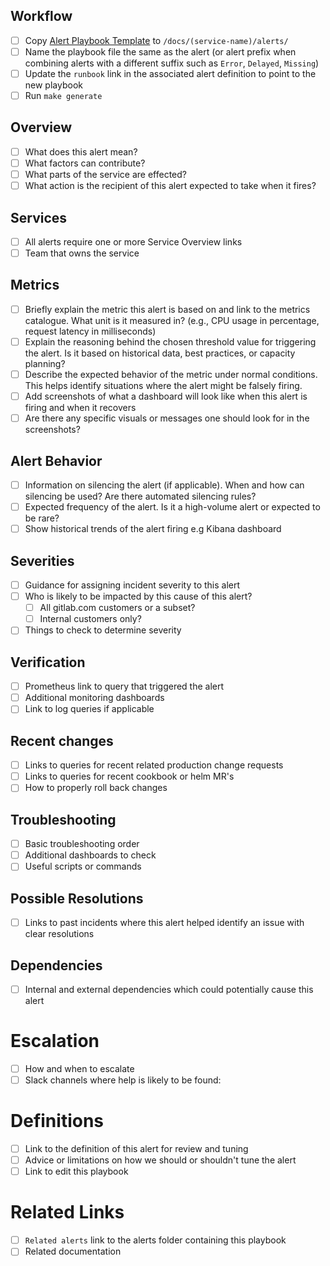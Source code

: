 ## Workflow

- [ ] Copy [Alert Playbook Template](https://gitlab.com/gitlab-com/runbooks/-/blob/master/docs/template-alert-playbook.md?ref_type=heads) to `/docs/(service-name)/alerts/`
- [ ] Name the playbook file the same as the alert (or alert prefix when combining alerts with a different suffix such as `Error`, `Delayed`, `Missing`)
- [ ] Update the `runbook` link in the associated alert definition to point to the new playbook
- [ ] Run `make generate`

## Overview

- [ ] What does this alert mean?
- [ ] What factors can contribute?
- [ ] What parts of the service are effected?
- [ ] What action is the recipient of this alert expected to take when it fires?

## Services

- [ ] All alerts require one or more Service Overview links
- [ ] Team that owns the service

## Metrics

- [ ] Briefly explain the metric this alert is based on and link to the metrics catalogue. What unit is it measured in? (e.g., CPU usage in percentage, request latency in milliseconds)
- [ ] Explain the reasoning behind the chosen threshold value for triggering the alert. Is it based on historical data, best practices, or capacity planning?
- [ ] Describe the expected behavior of the metric under normal conditions. This helps identify situations where the alert might be falsely firing.
- [ ] Add screenshots of what a dashboard will look like when this alert is firing and when it recovers
- [ ] Are there any specific visuals or messages one should look for in the screenshots?

## Alert Behavior

- [ ] Information on silencing the alert (if applicable). When and how can silencing be used? Are there automated silencing rules?
- [ ] Expected frequency of the alert. Is it a high-volume alert or expected to be rare?
- [ ] Show historical trends of the alert firing e.g  Kibana dashboard

## Severities

- [ ] Guidance for assigning incident severity to this alert
- [ ] Who is likely to be impacted by this cause of this alert?
  - [ ] All gitlab.com customers or a subset?
  - [ ] Internal customers only?
- [ ] Things to check to determine severity

## Verification

- [ ] Prometheus link to query that triggered the alert
- [ ] Additional monitoring dashboards
- [ ] Link to log queries if applicable

## Recent changes

- [ ] Links to queries for recent related production change requests
- [ ] Links to queries for recent cookbook or helm MR's
- [ ] How to properly roll back changes

## Troubleshooting

- [ ] Basic troubleshooting order
- [ ] Additional dashboards to check
- [ ] Useful scripts or commands

## Possible Resolutions

- [ ] Links to past incidents where this alert helped identify an issue with clear resolutions

## Dependencies

- [ ] Internal and external dependencies which could potentially cause this alert

# Escalation

- [ ] How and when to escalate
- [ ] Slack channels where help is likely to be found:

# Definitions

- [ ] Link to the definition of this alert for review and tuning
- [ ] Advice or limitations on how we should or shouldn't tune the alert
- [ ] Link to edit this playbook

# Related Links

- [ ] `Related alerts` link to the alerts folder containing this playbook
- [ ] Related documentation
